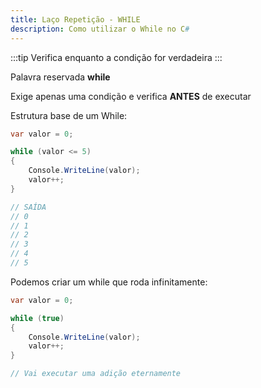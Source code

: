 ```yaml
---
title: Laço Repetição - WHILE
description: Como utilizar o While no C#
---
```


:::tip
Verifica enquanto a condição for verdadeira
:::

Palavra reservada __while__

Exige apenas uma condição e verifica __ANTES__ de executar

Estrutura base de um While:

```csharp
var valor = 0;

while (valor <= 5)
{
    Console.WriteLine(valor);
    valor++;
}

// SAÍDA
// 0
// 1
// 2
// 3
// 4
// 5
```

Podemos criar um while que roda infinitamente:

```csharp
var valor = 0;

while (true)
{
    Console.WriteLine(valor);
    valor++;
}

// Vai executar uma adição eternamente
```


